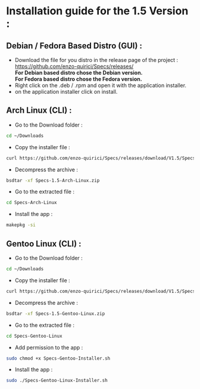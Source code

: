 # Installation guide for the 1.5 Version :
## Debian / Fedora Based Distro (GUI) :
- Download the file for you distro in the release page of the project :  
  https://github.com/enzo-quirici/Specs/releases/  
**For Debian based distro chose the Debian version.**  
**For Fedora based distro chose the Fedora version.**
- Right click on the .deb / .rpm and open it with the application installer.
- on the application installer click on install.
## Arch Linux (CLI) :
- Go to the Download folder :
``` Bash
cd ~/Downloads
```
- Copy the installer file :
``` Bash
curl https://github.com/enzo-quirici/Specs/releases/download/V1.5/Specs-1.5-Arch-Linux.zip
```
- Decompress the archive :
``` Bash
bsdtar -xf Specs-1.5-Arch-Linux.zip
```
- Go to the extracted file :
``` Bash
cd Specs-Arch-Linux
```
- Install the app :
``` Bash
makepkg -si
```
## Gentoo Linux (CLI) :
- Go to the Download folder :
``` Bash
cd ~/Downloads
```
- Copy the installer file :
``` Bash
curl https://github.com/enzo-quirici/Specs/releases/download/V1.5/Specs-1.5-Gentoo-Linux.zip
```
- Decompress the archive :
``` Bash
bsdtar -xf Specs-1.5-Gentoo-Linux.zip
```
- Go to the extracted file :
``` Bash
cd Specs-Gentoo-Linux
```
- Add permission to the app :
``` Bash
sudo chmod +x Specs-Gentoo-Installer.sh
```
- Install the app :
``` Bash
sudo ./Specs-Gentoo-Linux-Installer.sh
```